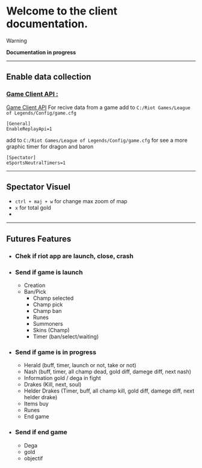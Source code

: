 # Welcome to the **client** documentation.

> [!WARNING] 
> **Documentation in progress** 

---
## Enable data collection
### <ins>Game Client API :
[Game Client API](https://developer.riotgames.com/docs/lol#general_game-constants)
For recive data from a game add to ```C:/Riot Games/League of Legends/Config/game.cfg```
```
[General]
EnableReplayApi=1
```

add to ```C:/Riot Games/League of Legends/Config/game.cfg``` for see a more graphic timer for dragon and baron  
```
[Spectator]
eSportsNeutralTimers=1
```

---

## Spectator Visuel

- ```ctrl + maj + w``` for change max zoom of map
- ```x``` for total gold
- 

---

## Futures Features
- ### Chek if riot app are **launch**, **close**, **crash**

- ### Send if game is launch
  - Creation
  - Ban/Pick
    - Champ selected
    - Champ pick
    - Champ ban
    - Runes 
    - Summoners
    - Skins (Champ)
    - Timer (ban/select/waiting)

- ### Send if game is in progress
  - Herald (buff, timer, launch or not, take or not)
  - Nash (buff, timer, all champ dead, gold diff, damege diff, next nash)
  - Information gold / dega in fight
  - Drakes (Kill, next, soul)
  - Helder Drakes (Timer, buff, all champ kill, gold diff, damege diff, next helder drake)
  - Items buy
  - Runes
  - End game

- ### Send if end game
  - Dega
  - gold
  - objectif
